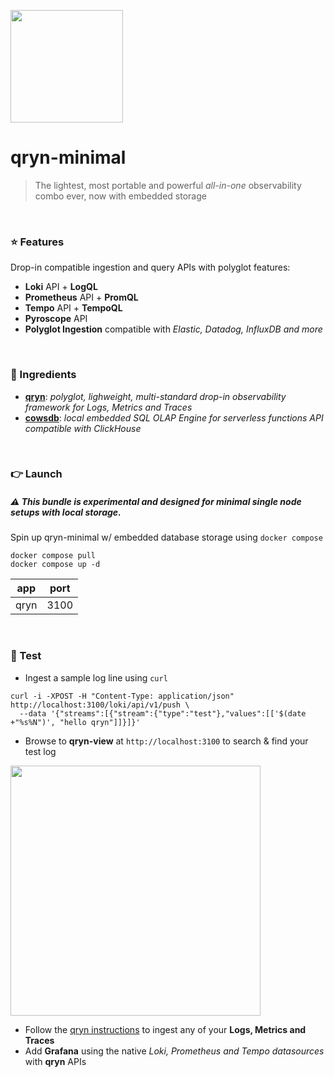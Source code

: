 <a href="https://qryn.dev"><img src="https://user-images.githubusercontent.com/1423657/218816262-e0e8d7ad-44d0-4a7d-9497-0d383ed78b83.png" width=180></a>

# qryn-minimal

> The lightest, most portable and powerful _all-in-one_ observability combo ever, now with embedded storage

<br>

### ⭐ Features
Drop-in compatible ingestion and query APIs with polyglot features:
- **Loki** API + **LogQL**
- **Prometheus** API + **PromQL**
- **Tempo** API + **TempoQL**
- **Pyroscope** API
- **Polyglot Ingestion** compatible with _Elastic, Datadog, InfluxDB and more_

<br>

### 🍪 Ingredients
- **[qryn](https://github.com/metrico/qryn)**: _polyglot, lighweight, multi-standard drop-in observability framework for Logs, Metrics and Traces_
- **[cowsdb](https://github.com/cowsdb/cowsdb)**: _local embedded SQL OLAP Engine for serverless functions API compatible with ClickHouse_


<br>

### 👉 Launch

##### ⚠️ This bundle is experimental and designed for minimal single node setups with local storage.

Spin up qryn-minimal w/ embedded database storage using `docker compose`
```
docker compose pull
docker compose up -d
```

| app | port |
|---|---|
| qryn | 3100 |

<br>

### 🔎 Test
- Ingest a sample log line using `curl`
```
curl -i -XPOST -H "Content-Type: application/json" http://localhost:3100/loki/api/v1/push \
  --data '{"streams":[{"stream":{"type":"test"},"values":[['$(date +"%s%N")', "hello qryn"]]}]}'
```

- Browse to **qryn-view** at `http://localhost:3100` to search & find your test log

<img src="https://github.com/metrico/qryn-minimal/assets/1423657/d05e0442-08de-486c-85de-e3d69b87716c" width=400 >

- Follow the [qryn instructions](https://qryn.metrico.in/#/) to ingest any of your **Logs, Metrics and Traces**
- Add **Grafana** using the native _Loki, Prometheus and Tempo datasources_ with **qryn** APIs
